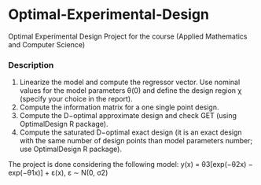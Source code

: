 # Optimal-Experimental-Design
Optimal Experimental Design Project for the course (Applied Mathematics and Computer Science)

### Description
1) Linearize the model and compute the regressor vector. Use nominal values for the model parameters θ(0) and
define the design region χ (specify your choice in the report).
2) Compute the information matrix for a one single point design.
3) Compute the D−optimal approximate design and check GET (using OptimalDesign R package).
4) Compute the saturated D−optimal exact design (it is an exact design with the same number of design points
than model parameters number; use OptimalDesign R package).


The project is done considering the following model:
y(x) = θ3[exp(−θ2x) − exp(−θ1x)] + ε(x), ε ∼ N(0, σ2)

